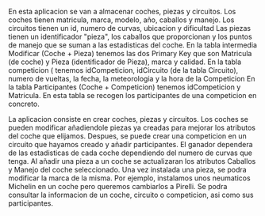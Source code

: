 En esta aplicacion se van a almacenar coches, piezas y circuitos. 
Los coches tienen matricula, marca, modelo, año, caballos y manejo.
Los circuitos tienen un id, numero de curvas, ubicacion y dificultad
Las piezas tienen un identificador "pieza", los caballos que proporcionan y los puntos de manejo
que se suman a las estadisticas del coche.
En la tabla intermedia Modificar (Coche + Pieza) tenemos las dos Primary Key que son Matricula (de coche) y Pieza (identificador de Pieza), marca y calidad.
En la tabla competicion ( tenemos idCompeticion, idCircuito (de la tabla Circuito), numero de vueltas, la fecha, la meteorologia y la hora de la Competicion
En la tabla Participantes (Coche + Competicion) tenemos idCompeticion y Matricula. En esta tabla se recogen los participantes
de una competicion en concreto.

La aplicacion consiste en crear coches, piezas y circuitos. Los coches se pueden modificar añadiendole piezas ya creadas para mejorar los atributos del coche que elijamos.
Despues, se puede crear una competicion en un circuito que hayamos creado y añadir participantes. El ganador dependera de las estadisticas de cada coche dependiendo del numero de curvas que tenga.
Al añadir una pieza a un coche se actualizaran los atributos Caballos y Manejo del coche seleccionado.
Una vez instalada una pieza, se podra modificar la marca de la misma. Por ejemplo, instalamos unos neumaticos Michelin en un coche pero queremos cambiarlos a Pirelli.
Se podra consultar la informacion de un coche, circuito o competicion, asi como sus participantes.
